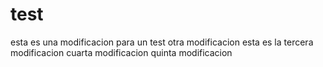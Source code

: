 # test
esta es una modificacion para un test
otra modificacion
esta es la tercera modificacion
cuarta modificacion
quinta modificacion 